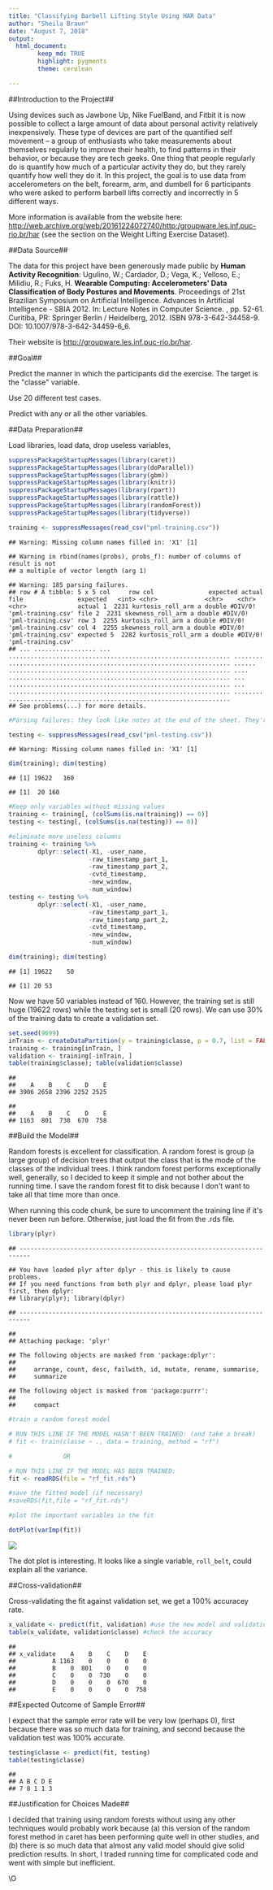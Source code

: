 ```yaml
---
title: "Classifying Barbell Lifting Style Using HAR Data"
author: "Sheila Braun"
date: "August 7, 2018"
output: 
  html_document: 
        keep_md: TRUE
        highlight: pygments
        theme: cerulean

---
```




##Introduction to the Project##

Using devices such as Jawbone Up, Nike FuelBand, and Fitbit it is now possible to collect a large amount of data about personal activity relatively inexpensively. These type of devices are part of the quantified self movement – a group of enthusiasts who take measurements about themselves regularly to improve their health, to find patterns in their behavior, or because they are tech geeks. One thing that people regularly do is quantify how much of a particular activity they do, but they rarely quantify how well they do it. In this project, the goal is to use data from accelerometers on the belt, forearm, arm, and dumbell for 6 participants who were asked to perform barbell lifts correctly and incorrectly in 5 different ways. 

More information is available from the website here: http://web.archive.org/web/20161224072740/http:/groupware.les.inf.puc-rio.br/har (see the section on the Weight Lifting Exercise Dataset).


##Data Source##

The data for this project have been generously made public by **Human Activity Recognition**: Ugulino, W.; Cardador, D.; Vega, K.; Velloso, E.; Milidiu, R.; Fuks, H. **Wearable Computing: Accelerometers' Data Classification of Body Postures and Movements**. Proceedings of 21st Brazilian Symposium on Artificial Intelligence. Advances in Artificial Intelligence - SBIA 2012. In: Lecture Notes in Computer Science. , pp. 52-61. Curitiba, PR: Springer Berlin / Heidelberg, 2012. ISBN 978-3-642-34458-9. DOI: 10.1007/978-3-642-34459-6_6. 

Their website is http://groupware.les.inf.puc-rio.br/har.

##Goal##

Predict the manner in which the participants did the exercise. The target is the "classe" variable. 

Use 20 different test cases.

Predict with any or all the other variables.

##Data Preparation##

Load libraries, load data, drop useless variables, 


```r
suppressPackageStartupMessages(library(caret)) 
suppressPackageStartupMessages(library(doParallel)) 
suppressPackageStartupMessages(library(gbm))       
suppressPackageStartupMessages(library(knitr)) 
suppressPackageStartupMessages(library(rpart))
suppressPackageStartupMessages(library(rattle)) 
suppressPackageStartupMessages(library(randomForest)) 
suppressPackageStartupMessages(library(tidyverse))

training <- suppressMessages(read_csv("pml-training.csv"))
```

```
## Warning: Missing column names filled in: 'X1' [1]
```

```
## Warning in rbind(names(probs), probs_f): number of columns of result is not
## a multiple of vector length (arg 1)
```

```
## Warning: 185 parsing failures.
## row # A tibble: 5 x 5 col     row col               expected actual  file               expected   <int> <chr>             <chr>    <chr>   <chr>              actual 1  2231 kurtosis_roll_arm a double #DIV/0! 'pml-training.csv' file 2  2231 skewness_roll_arm a double #DIV/0! 'pml-training.csv' row 3  2255 kurtosis_roll_arm a double #DIV/0! 'pml-training.csv' col 4  2255 skewness_roll_arm a double #DIV/0! 'pml-training.csv' expected 5  2282 kurtosis_roll_arm a double #DIV/0! 'pml-training.csv'
## ... ................. ... ............................................................. ........ ............................................................. ...... ............................................................. .... ............................................................. ... ............................................................. ... ............................................................. ........ .............................................................
## See problems(...) for more details.
```

```r
#Parsing failures: they look like notes at the end of the sheet. They're harmless.

testing <- suppressMessages(read_csv("pml-testing.csv"))
```

```
## Warning: Missing column names filled in: 'X1' [1]
```

```r
dim(training); dim(testing)
```

```
## [1] 19622   160
```

```
## [1]  20 160
```

```r
#Keep only variables without missing values
training <- training[, (colSums(is.na(training)) == 0)]
testing <- testing[, (colSums(is.na(testing)) == 0)]

#eliminate more useless columns
training <- training %>% 
        dplyr::select(-X1, -user_name, 
                      -raw_timestamp_part_1,
                      -raw_timestamp_part_2,
                      -cvtd_timestamp,
                      -new_window,
                      -num_window)
testing <- testing %>%
        dplyr::select(-X1, -user_name, 
                      -raw_timestamp_part_1,
                      -raw_timestamp_part_2,
                      -cvtd_timestamp,
                      -new_window,
                      -num_window)

dim(training); dim(testing)
```

```
## [1] 19622    50
```

```
## [1] 20 53
```
Now we have 50 variables instead of 160. However, the training set is still huge (19622 rows) while the testing set is small (20 rows). We can use 30% of the training data to create a validation set.


```r
set.seed(9699)
inTrain <- createDataPartition(y = training$classe, p = 0.7, list = FALSE)
training <- training[inTrain, ]
validation <- training[-inTrain, ]
table(training$classe); table(validation$classe)
```

```
## 
##    A    B    C    D    E 
## 3906 2658 2396 2252 2525
```

```
## 
##    A    B    C    D    E 
## 1163  801  730  670  758
```

##Build the Model##

Random forests is excellent for classification. A random forest is group (a large group) of decision trees that output the class that is the mode of the classes of the individual trees. I think random forest performs exceptionally well, generally, so I decided to keep it simple and not bother about the running time. I save the random forest fit to disk because I don't want to take all that time more than once. 

When running this code chunk, be sure to uncomment the training line if it's never been run before. Otherwise, just load the fit from the .rds file. 


```r
library(plyr)
```

```
## -------------------------------------------------------------------------
```

```
## You have loaded plyr after dplyr - this is likely to cause problems.
## If you need functions from both plyr and dplyr, please load plyr first, then dplyr:
## library(plyr); library(dplyr)
```

```
## -------------------------------------------------------------------------
```

```
## 
## Attaching package: 'plyr'
```

```
## The following objects are masked from 'package:dplyr':
## 
##     arrange, count, desc, failwith, id, mutate, rename, summarise,
##     summarize
```

```
## The following object is masked from 'package:purrr':
## 
##     compact
```

```r
#train a random forest model

# RUN THIS LINE IF THE MODEL HASN'T BEEN TRAINED: (and take a break)
# fit <- train(classe ~ ., data = training, method = "rf")

#              OR

# RUN THIS LINE IF THE MODEL HAS BEEN TRAINED:
fit <- readRDS(file = "rf_fit.rds")

#save the fitted model (if necessary)
#saveRDS(fit,file = "rf_fit.rds")

#plot the important variables in the fit

dotPlot(varImp(fit))
```

![](images/buildModel-1.png)<!-- -->

The dot plot is interesting. It looks like a single variable, `roll_belt`, could explain all the variance. 


##Cross-validation##

Cross-validating the fit against validation set, we get a 100% accuracey rate. 


```r
x_validate <- predict(fit, validation) #use the new model and validation data
table(x_validate, validation$classe) #check the accuracy
```

```
##           
## x_validate    A    B    C    D    E
##          A 1163    0    0    0    0
##          B    0  801    0    0    0
##          C    0    0  730    0    0
##          D    0    0    0  670    0
##          E    0    0    0    0  758
```


##Expected Outcome of Sample Error##

I expect that the sample error rate will be very low (perhaps 0), first because there was so much data for training, and second because the validation test was 100% accurate. 


```r
testing$classe <- predict(fit, testing)
table(testing$classe)
```

```
## 
## A B C D E 
## 7 8 1 1 3
```

##Justification for Choices Made##

I decided that training using random forests without using any other techniques would probably work because (a) this version of the random forest method in caret has been performing quite well in other studies, and (b) there is so much data that almost any valid model should give solid prediction results. In short, I traded running time for complicated code and went with simple but inefficient. 























\O

